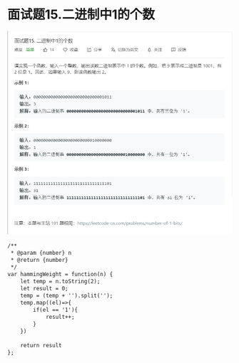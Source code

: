 # 面试题15.二进制中1的个数
![](img/面试题15.二进制中1的个数.png)  

```
/**
 * @param {number} n
 * @return {number}
 */
var hammingWeight = function(n) {
    let temp = n.toString(2);
    let result = 0;
    temp = (temp + '').split('');
    temp.map((el)=>{
        if(el == '1'){
            result++;
        }
    })

    return result
};
```